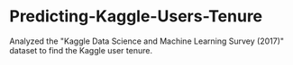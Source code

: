 # Predicting-Kaggle-Users-Tenure
Analyzed the "Kaggle Data Science and Machine Learning Survey (2017)" dataset to find the Kaggle user tenure.
